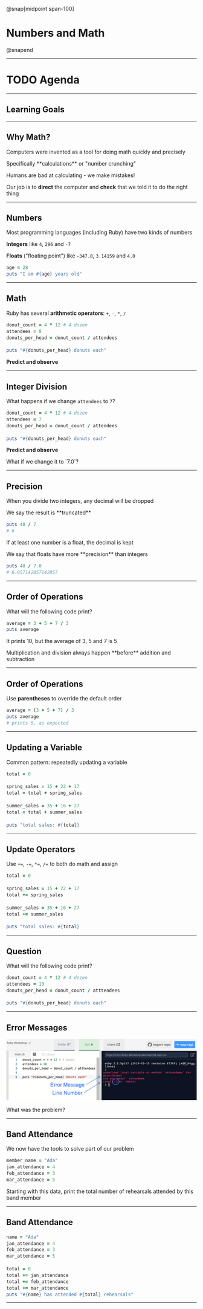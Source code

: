 @snap[midpoint span-100]
# Numbers and Math
@snapend

---

# TODO Agenda

---

## Learning Goals

---

## Why Math?

Computers were invented as a tool for doing math quickly and precisely

<p class="small">Specifically **calculations** or "number crunching"</p>

Humans are bad at calculating - we make mistakes!

Our job is to **direct** the computer and **check** that we told it to do the right thing

---

## Numbers

Most programming languages (including Ruby) have two kinds of numbers

**Integers** like `4`, `296` and `-7`

**Floats** ("floating point") like `-347.8`, `3.14159` and `4.0`

```ruby zoom-20
age = 28
puts "I am #{age} years old"
```

---

## Math

Ruby has several **arithmetic operators**: `+`, `-`, `*`, `/`

```ruby zoom-15
donut_count = 4 * 12 # 4 dozen
attendees = 8
donuts_per_head = donut_count / attendees

puts "#{donuts_per_head} donuts each"
```

**Predict and observe**

---

## Integer Division

What happens if we change `attendees` to `7`?

```ruby zoom-15
donut_count = 4 * 12 # 4 dozen
attendees = 7
donuts_per_head = donut_count / attendees

puts "#{donuts_per_head} donuts each"
```

**Predict and observe**

<p class="fragment">What if we change it to `7.0`?</p>

---

## Precision

When you divide two integers, any decimal will be dropped

<p class="small">We say the result is **truncated**</p>

```ruby zoom-15
puts 48 / 7
# 6
```

If at least one number is a float, the decimal is kept

<p class="small">We say that floats have more **precision** than integers</p>

```ruby zoom-15
puts 48 / 7.0
# 6.857142857142857
```

---

## Order of Operations

What will the following code print?

```ruby zoom-15
average = 3 + 5 + 7 / 3
puts average
```

<p class="fragment">It prints 10, but the average of 3, 5 and 7 is 5</p>

<p class="fragment">Multiplication and division always happen **before** addition and subtraction</p>

---

## Order of Operations

Use **parentheses** to override the default order

```ruby zoom-15
average = (3 + 5 + 7) / 3
puts average
# prints 5, as expected
```

---

## Updating a Variable

Common pattern: repeatedly updating a variable 

```ruby zoom-15
total = 0

spring_sales = 15 + 22 + 17
total = total + spring_sales

summer_sales = 35 + 16 + 27
total = total + summer_sales

puts "total sales: #{total}
```

---

## Update Operators

Use `+=`, `-=`, `*=`, `/=` to both do math and assign

```ruby zoom-15
total = 0

spring_sales = 15 + 22 + 17
total += spring_sales

summer_sales = 35 + 16 + 27
total += summer_sales

puts "total sales: #{total}
```

---

<!-- TODO: should this be moved to the variables-and-strings section? -->

## Question

What will the following code print?

```ruby zoom-15
donut_count = 4 * 12 # 4 dozen
attendees = 10
donuts_per_head = donut_count / atttendees

puts "#{donuts_per_head} donuts each"
```

---

## Error Messages

![](assets/images/variables-math-error-1.png)

What was the problem?

---

## Band Attendance

We now have the tools to solve part of our problem

```ruby zoom-15
member_name = "Ada"
jan_attendance = 4
feb_attendance = 3
mar_attendance = 5
```

Starting with this data, print the total number of rehearsals attended by this band member

---

## Band Attendance

```ruby zoom-15
name = "Ada"
jan_attendance = 4
feb_attendance = 3
mar_attendance = 5

total = 0
total += jan_attendance 
total += feb_attendance
total += mar_attendance
puts "#{name} has attended #{total} rehearsals"
```

---